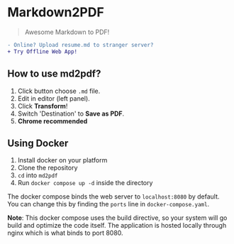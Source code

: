 # Markdown2PDF 

> Awesome Markdown to PDF!
```diff
- Online? Upload resume.md to stranger server?
+ Try Offline Web App!
```

## How to use md2pdf?
1. Click button choose `.md` file.
2. Edit in editor (left panel).
3. Click **Transform**!
4. Switch 'Destination' to **Save as PDF**.
4. **Chrome recommended**

## Using Docker

1. Install docker on your platform
2. Clone the repository
3. `cd` into `md2pdf`
4. Run `docker compose up -d` inside the directory

The docker compose binds the web server to `localhost:8080` by default. You can change this by finding the `ports` line in `docker-compose.yaml`.

**Note**: This docker compose uses the build directive, so your system will go build and optimize the code itself.
The application is hosted locally through nginx which is what binds to port 8080.
